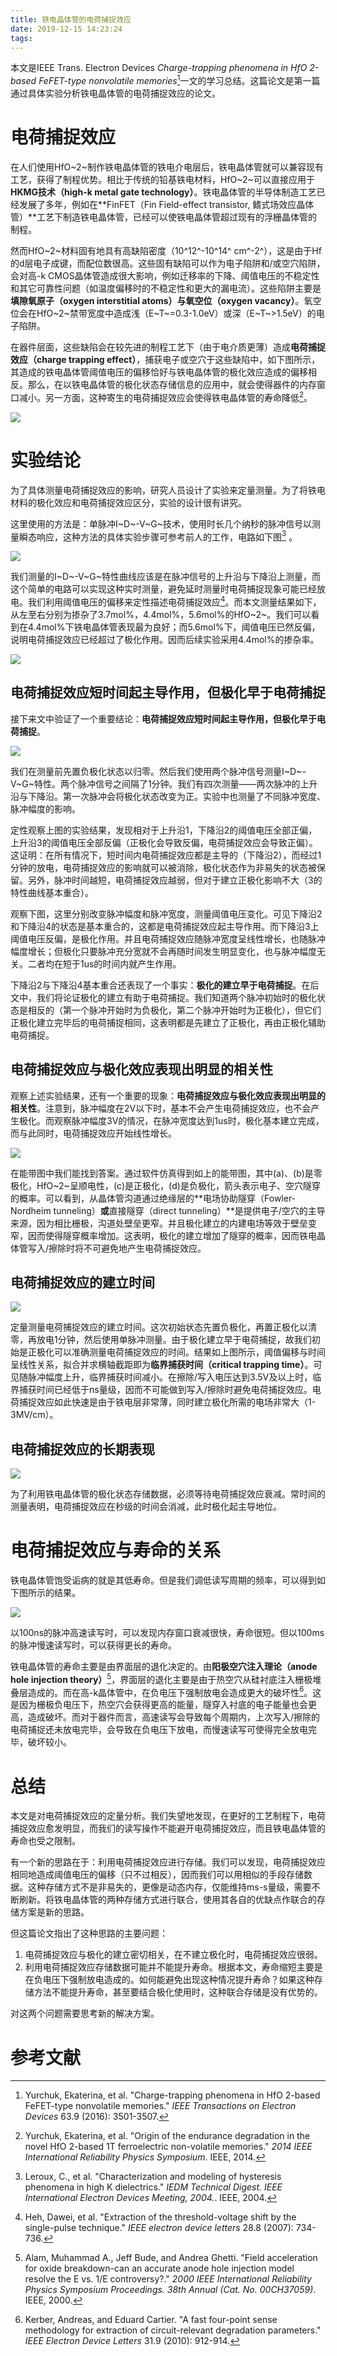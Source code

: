 ```yaml
---
title: 铁电晶体管的电荷捕捉效应
date: 2019-12-15 14:23:24
tags:
---
```


本文是IEEE Trans. Electron Devices *Charge-trapping phenomena in HfO 2-based FeFET-type nonvolatile memories*[^1]一文的学习总结。这篇论文是第一篇通过具体实验分析铁电晶体管的电荷捕捉效应的论文。

# 电荷捕捉效应

在人们使用HfO~2~制作铁电晶体管的铁电介电层后，铁电晶体管就可以兼容现有工艺，获得了制程优势。相比于传统的铅基铁电材料，HfO~2~可以直接应用于**HKMG技术（high-k metal gate technology）**。铁电晶体管的半导体制造工艺已经发展了多年，例如在**FinFET（Fin Field-effect transistor, 鳍式场效应晶体管）**工艺下制造铁电晶体管，已经可以使铁电晶体管超过现有的浮栅晶体管的制程。

然而HfO~2~材料固有地具有高缺陷密度（10^12^-10^14^ cm^-2^），这是由于Hf的d层电子成键，而配位数很高。这些固有缺陷可以作为电子陷阱和/或空穴陷阱，会对高-k CMOS晶体管造成很大影响，例如迁移率的下降、阈值电压的不稳定性和其它可靠性问题（如温度偏移时的不稳定性和更大的漏电流）。这些陷阱主要是**填隙氧原子（oxygen interstitial atoms）**与**氧空位（oxygen vacancy）**。氧空位会在HfO~2~禁带宽度中造成浅（E~T~=0.3-1.0eV）或深（E~T~>1.5eV）的电子陷阱。

在器件层面，这些缺陷会在较先进的制程工艺下（由于电介质更薄）造成**电荷捕捉效应（charge trapping effect）**，捕获电子或空穴于这些缺陷中，如下图所示，其造成的铁电晶体管阈值电压的偏移恰好与铁电晶体管的极化效应造成的偏移相反。那么，在以铁电晶体管的极化状态存储信息的应用中，就会使得器件的内存窗口减小。另一方面，这种寄生的电荷捕捉效应会使得铁电晶体管的寿命降低[^2]。

![](铁电晶体管的电荷捕捉效应\1.png)

# 实验结论

为了具体测量电荷捕捉效应的影响，研究人员设计了实验来定量测量。为了将铁电材料的极化效应和电荷捕捉效应区分，实验的设计很有讲究。

这里使用的方法是：单脉冲I~D~-V~G~技术，使用时长几个纳秒的脉冲信号以测量瞬态响应，这种方法的具体实验步骤可参考前人的工作，电路如下图[^3] 。

![](铁电晶体管的电荷捕捉效应\2.png)

我们测量的I~D~-V~G~特性曲线应该是在脉冲信号的上升沿与下降沿上测量，而这个简单的电路可以实现这种实时测量，避免延时测量时电荷捕捉现象可能已经放电。我们利用阈值电压的偏移来定性描述电荷捕捉效应[^4]。而本文测量结果如下，从左至右分别为掺杂了3.7mol%，4.4mol%，5.6mol%的HfO~2~。我们可以看到在4.4mol%下铁电晶体管表现最为良好；而5.6mol%下，阈值电压已然反偏，说明电荷捕捉效应已经超过了极化作用。因而后续实验采用4.4mol%的掺杂率。

![](铁电晶体管的电荷捕捉效应\3.png)

## 电荷捕捉效应短时间起主导作用，但极化早于电荷捕捉

接下来文中验证了一个重要结论：**电荷捕捉效应短时间起主导作用，但极化早于电荷捕捉**。

![](铁电晶体管的电荷捕捉效应\4.png)

我们在测量前先置负极化状态以归零。然后我们使用两个脉冲信号测量I~D~-V~G~特性。两个脉冲信号之间隔了1分钟。我们有四次测量——两次脉冲的上升沿与下降沿。第一次脉冲会将极化状态改变为正。实验中也测量了不同脉冲宽度、脉冲幅度的影响。

定性观察上图的实验结果，发现相对于上升沿1，下降沿2的阈值电压全部正偏，上升沿3的阈值电压全部反偏（正极化会导致反偏，电荷捕捉效应会导致正偏）。这证明：在所有情况下，短时间内电荷捕捉效应都是主导的（下降沿2），而经过1分钟的放电，电荷捕捉效应的影响就可以被消除，极化状态作为非易失的状态被保留。另外，脉冲时间越短，电荷捕捉效应越弱，但对于建立正极化影响不大（3的特性曲线基本重合）。

观察下图，这里分别改变脉冲幅度和脉冲宽度，测量阈值电压变化。可见下降沿2和下降沿4的状态是基本重合的，这都是电荷捕捉效应起主导作用。而下降沿3上阈值电压反偏，是极化作用。并且电荷捕捉效应随脉冲宽度呈线性增长，也随脉冲幅度增长；但极化只要脉冲充分宽就不会再随时间发生明显变化，也与脉冲幅度无关。二者均在短于1us的时间内就产生作用。

下降沿2与下降沿4基本重合还表现了一个事实：**极化的建立早于电荷捕捉**。在后文中，我们将论证极化的建立有助于电荷捕捉。我们知道两个脉冲初始时的极化状态是相反的（第一个脉冲开始时为负极化，第二个脉冲开始时为正极化），但它们正极化建立完毕后的电荷捕捉相同，这表明都是先建立了正极化，再由正极化辅助电荷捕捉。

## 电荷捕捉效应与极化效应表现出明显的相关性

观察上述实验结果，还有一个重要的现象：**电荷捕捉效应与极化效应表现出明显的相关性**。注意到，脉冲幅度在2V以下时，基本不会产生电荷捕捉效应，也不会产生极化。而观察脉冲幅度3V的情况，在脉冲宽度达到1us时，极化基本建立完成，而与此同时，电荷捕捉效应开始线性增长。

![](铁电晶体管的电荷捕捉效应\5.png)

在能带图中我们能找到答案。通过软件仿真得到如上的能带图，其中(a)、(b)是零极化，HfO~2~呈顺电性，(c)是正极化，(d)是负极化，箭头表示电子、空穴隧穿的概率。可以看到，从晶体管沟道通过绝缘层的**电场协助隧穿（Fowler-Nordheim tunneling）**或**直接隧穿（direct tunneling）**是提供电子/空穴的主导来源，因为相比栅极，沟道处壁垒更窄。并且极化建立的内建电场等效于壁垒变窄，因而使得隧穿概率增加。这表明，极化的建立增加了隧穿的概率，因而铁电晶体管写入/擦除时将不可避免地产生电荷捕捉效应。

## 电荷捕捉效应的建立时间

![](铁电晶体管的电荷捕捉效应\6.png)

定量测量电荷捕捉效应的建立时间。这次初始状态先置负极化，再置正极化以清零，再放电1分钟，然后使用单脉冲测量。由于极化建立早于电荷捕捉，故我们初始是正极化可以准确测量电荷捕捉效应的时间。结果如上图所示，阈值偏移与时间呈线性关系，拟合并求横轴截距即为**临界捕获时间（critical trapping time）**。可见随脉冲幅度上升，临界捕获时间减小。在擦除/写入电压达到3.5V及以上时，临界捕获时间已经低于ns量级，因而不可能做到写入/擦除时避免电荷捕捉效应。电荷捕捉效应如此快速是由于铁电层非常薄，同时建立极化所需的电场非常大（1-3MV/cm）。

## 电荷捕捉效应的长期表现

![](铁电晶体管的电荷捕捉效应\7.png)

为了利用铁电晶体管的极化状态存储数据，必须等待电荷捕捉效应衰减。常时间的测量表明，电荷捕捉效应在秒级的时间会消减，此时极化起主导地位。

# 电荷捕捉效应与寿命的关系

铁电晶体管饱受诟病的就是其低寿命。但是我们调低读写周期的频率，可以得到如下图所示的结果。

![](铁电晶体管的电荷捕捉效应\8.png)

以100ns的脉冲高速读写时，可以发现内存窗口衰减很快，寿命很短。但以100ms的脉冲慢速读写时，可以获得更长的寿命。

铁电晶体管的寿命主要是由界面层的退化决定的。由**阳极空穴注入理论（anode hole injection theory）**[^5]，界面层的退化主要是由于热空穴从硅衬底注入栅极堆叠层造成的。而在高-k晶体管中，在负电压下强制放电会造成更大的破坏性[^6]。这是因为栅极负电压下，热空穴会获得更高的能量，隧穿入衬底的电子能量也会更高，造成破坏。而对于器件而言，高速读写会导致每个周期内，上次写入/擦除的电荷捕捉还未放电完毕，会导致在负电压下放电，而慢速读写可使得完全放电完毕，破坏较小。

# 总结

本文是对电荷捕捉效应的定量分析。我们失望地发现，在更好的工艺制程下，电荷捕捉效应愈发明显，而我们的读写操作不能避开电荷捕捉效应，而且铁电晶体管的寿命也受之限制。

有一个新的思路在于：利用电荷捕捉效应进行存储。我们可以发现，电荷捕捉效应相同地造成阈值电压的偏移（只不过相反），因而我们可以用相似的手段存储数据。这种存储方式不是非易失的，更像是动态内存，仅能维持ms-s量级，需要不断刷新。将铁电晶体管的两种存储方式进行联合，使用其各自的优缺点作联合的存储方案是新的思路。

但这篇论文指出了这种思路的主要问题：

1. 电荷捕捉效应与极化的建立密切相关，在不建立极化时，电荷捕捉效应很弱。
2. 利用电荷捕捉效应存储数据可能并不能提升寿命。根据本文，寿命缩短主要是在负电压下强制放电造成的。如何能避免出现这种情况提升寿命？如果这种存储方法不能提升寿命，甚至要结合极化使用时，这种联合存储是没有优势的。

对这两个问题需要思考新的解决方案。

# 参考文献

[^1]: Yurchuk, Ekaterina, et al. "Charge-trapping phenomena in HfO 2-based FeFET-type nonvolatile memories." *IEEE Transactions on Electron Devices* 63.9 (2016): 3501-3507.
[^2]: Yurchuk, Ekaterina, et al. "Origin of the endurance degradation in the novel HfO 2-based 1T ferroelectric non-volatile memories." *2014 IEEE International Reliability Physics Symposium*. IEEE, 2014.
[^3]: Leroux, C., et al. "Characterization and modeling of hysteresis phenomena in high K dielectrics." *IEDM Technical Digest. IEEE International Electron Devices Meeting, 2004.*. IEEE, 2004.
[^4]: Heh, Dawei, et al. "Extraction of the threshold-voltage shift by the single-pulse technique." *IEEE electron device letters* 28.8 (2007): 734-736.
[^5]: Alam, Muhammad A., Jeff Bude, and Andrea Ghetti. "Field acceleration for oxide breakdown-can an accurate anode hole injection model resolve the E vs. 1/E controversy?." *2000 IEEE International Reliability Physics Symposium Proceedings. 38th Annual (Cat. No. 00CH37059)*. IEEE, 2000.
[^6]: Kerber, Andreas, and Eduard Cartier. "A fast four-point sense methodology for extraction of circuit-relevant degradation parameters." *IEEE Electron Device Letters* 31.9 (2010): 912-914.

